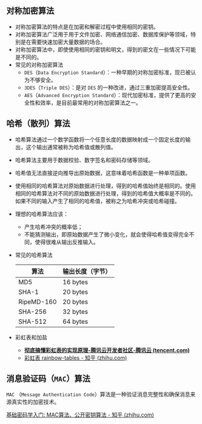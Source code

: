 ## 对称加密算法

- 对称加密算法的特点是在加密和解密过程中使用相同的密钥。
- 对称加密算法广泛用于用于文件加密、网络通信加密、数据库保护等领域，特别是在需要快速加密大量数据的场合。
- 对称加密算法中，即使使用相同的密钥和明文，得到的密文在一些情况下可能是不同的。
- 常见的对称加密算法
  - `DES`（`Data Encryption Standard`）：一种早期的对称加密标准，现已被认为不够安全。
  - `3DES`（`Triple DES`）：是对 `DES` 的一种改进，通过三重加密提高安全性。
  - `AES`（`Advanced Encryption Standard`）：现代加密标准，提供了更高的安全性和效率，是目前最常用的对称加密算法之一。

## 哈希（散列）算法

- 哈希算法通过一个数学函数将一个任意长度的数据映射成一个固定长度的输出，这个输出通常被称为哈希值或散列值。
- 哈希算法主要用于数据校验、数字签名和密码存储等领域。
- 哈希值无法直接逆向推导出原始数据，这意味着哈希函数是一种单项函数。

- 使用相同的哈希算法对原始数据进行处理，得到的哈希值始终是相同的。使用相同的哈希算法对不同的原始数据进行处理，得到的哈希值大概率是不同的。如果不同的输入产生了相同的哈希值，被称之为哈希冲突或哈希碰撞。

- 理想的哈希算法应该：

  - 产生哈希冲突的概率低；
  - 不能猜测输出，即原始数据产生了微小变化，就会使得哈希值变得完全不同，使得很难从输出反推输入。

- 常见的哈希算法

  | 算法       | 输出长度（字节） |
  | ---------- | ---------------- |
  | MD5        | 16 bytes         |
  | SHA-1      | 20 bytes         |
  | RipeMD-160 | 20 bytes         |
  | SHA-256    | 32 bytes         |
  | SHA-512    | 64 bytes         |

- 彩虹表和加盐
  - **[彻底搞懂彩虹表的实现原理-腾讯云开发者社区-腾讯云 (tencent.com)](https://cloud.tencent.com/developer/article/1681863)**
  - [彩虹表 rainbow-tables - 知乎 (zhihu.com)](https://zhuanlan.zhihu.com/p/105578739)

## 消息验证码（`MAC`）算法

`MAC` （`Message Authentication Code`）算法是一种验证消息完整性和确保消息来源真实性的加密技术。

[基础密码学入门: MAC算法、公开密钥算法 - 知乎 (zhihu.com)](https://zhuanlan.zhihu.com/p/270949014)
